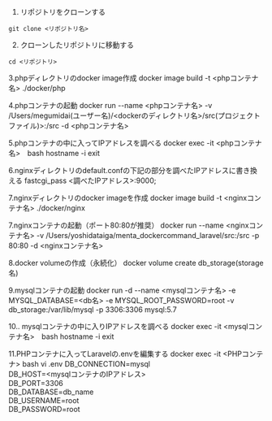 1. リポジトリをクローンする
```
git clone <リポジトリ名>
```

2. クローンしたリポジトリに移動する
```
cd <リポジトリ>
```
3.phpディレクトリのdocker image作成
docker image build -t <phpコンテナ名> ./docker/php

4.phpコンテナの起動
docker run --name <phpコンテナ名> -v /Users/megumidai(ユーザー名)/<dockerのディレクトリ名>/src(プロジェクトファイル)>:/src -d <phpコンテナ名>

5.phpコンテナの中に入ってIPアドレスを調べる
docker exec -it <phpコンテナ名>　bash
hostname -i
exit

6.nginxディレクトリのdefault.confの下記の部分を調べたIPアドレスに書き換える
fastcgi_pass <調べたIPアドレス>:9000;

7.nginxディレクトリのdocker imageを作成
docker image build -t <nginxコンテナ名> ./docker/nginx

7.nginxコンテナの起動（ポート80:80が推奨）
docker run --name <nginxコンテナ名> -v /Users/yoshidataiga/menta_dockercommand_laravel/src:/src -p 80:80 -d <nginxコンテナ名>

8.docker volumeの作成（永続化）
docker volume create db_storage(storage名)

9.mysqlコンテナの起動
docker run -d --name <mysqlコンテナ名> -e MYSQL_DATABASE=<db名> -e MYSQL_ROOT_PASSWORD=root -v db_storage:/var/lib/mysql -p 3306:3306 mysql:5.7 

10.. mysqlコンテナの中に入りIPアドレスを調べる
docker exec -it  <mysqlコンテナ名>　bash
hostname -i
exit


11.PHPコンテナに入ってLaravelの.envを編集する
docker exec -it <PHPコンテナ> bash
vi .env
DB_CONNECTION=mysql  
DB_HOST=<mysqlコンテナのIPアドレス>  
DB_PORT=3306  
DB_DATABASE=db_name  
DB_USERNAME=root  
DB_PASSWORD=root


